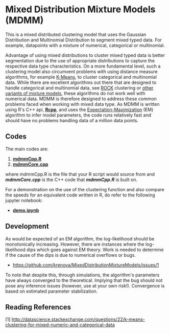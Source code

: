 # Mixed Distribution Mixture Models (MDMM)
This is a mixed distributed clustering model that uses the Gaussian Distribution and Multinomial Distribution to segment mixed typed data. For example, datapoints with a mixture of numerical, categorical or multinomial. 

Advantage of using mixed distributions to cluster mixed typed data is better segmentation due to the use of appropriate distributions to capture the respective data type characteristics. On a more fundamental level, such a clustering model also circumvent problems with using distance measure algorithms, for example [K-Means](https://en.wikipedia.org/wiki/K-means_clustering), to cluster categorical and multinomial data. While there are excellent algorithms out there that are designed to handle categorical and multinomial data, see [ROCK](https://www.google.com.sg/url?sa=t&rct=j&q=&esrc=s&source=web&cd=1&cad=rja&uact=8&ved=0ahUKEwin9uHs98XSAhVJto8KHQAgCdwQFggYMAA&url=https%3A%2F%2Fwww.cis.upenn.edu%2F~sudipto%2Fmypapers%2Fcategorical.pdf&usg=AFQjCNGvLw8baJgnLQBMUQ3kfUckNuct4A&bvm=bv.149093890,d.c2I) clustering or [other variants of mixture models](https://en.wikipedia.org/wiki/Mixture_model), these algorithms do not work well with numerical data. MDMM is therefore designed to address these common problems faced when working with mixed data type. As MDMM is written using R's C++ api, [**Rcpp**](https://www.google.com.sg/url?sa=t&rct=j&q=&esrc=s&source=web&cd=3&cad=rja&uact=8&ved=0ahUKEwjhoPDb-cXSAhVGq48KHTpOAQUQFgghMAI&url=https%3A%2F%2Fcran.r-project.org%2Fpackage%3DRcpp&usg=AFQjCNGgJ-3UpTLaAHqVXWPK5RMdFSVKHw&bvm=bv.149093890,d.c2I), and uses the [Expectation-Maximization](https://en.wikipedia.org/wiki/Expectation%E2%80%93maximization_algorithm) (EM) algorithm to infer model parameters, the code runs relatively fast and should have no problems handling data of a million data points.

## Codes
The main codes are:

1. [**mdmmCpp.R**](https://github.com/krenova/MixedDistributionMixtureModels/blob/master/lib/mdmmCpp.R)
2. [**mdmmCore.cpp**](https://github.com/krenova/MixedDistributionMixtureModels/blob/master/lib/mdmmCore.cpp)
	
where mdmmCpp.R is the file that your R script would source from and _**mdmmCore.cpp**_ is the C++ code that _**mdmmCpp.R**_ is built on.

For a demonstration on the use of the clustering function and also compare the speeds for an equivalent code written in R, do refer to the following jupyter notebook:

* [**demo.ipynb**](https://github.com/krenova/MixedDistributionMixtureModels/blob/master/demo.ipynb)


## Development
As would be expected of an EM algorithm, the log-likelihood should be monotonically increasing. However, there are instances where the log-likelihood dips which goes against EM theory. Work is needed to determine if the cause of the dips is due to numerical overflows or bugs.

* https://github.com/krenova/MixedDistributionMixtureModels/issues/1

To note that despite this, through simulations, the algorithm's parameters have always converged to the theoretical. Implying that the bug should not pose any inference issues (however, use at your own risk!). Convergence is based on estimated parameter stabilization.



## Reading References
[1] http://datascience.stackexchange.com/questions/22/k-means-clustering-for-mixed-numeric-and-categorical-data